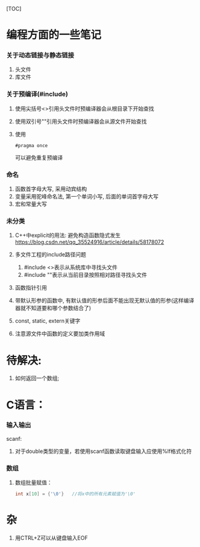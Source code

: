 [TOC]



# 编程方面的一些笔记

### 关于动态链接与静态链接

1. 头文件
2. 库文件

### 关于预编译(#include)

1. 使用尖括号<>引用头文件时预编译器会从根目录下开始查找

2. 使用双引号""引用头文件时预编译器会从源文件开始查找

3. 使用

   ```
   #pragma once
   ```

   可以避免重复预编译

### 命名

1. 函数首字母大写, 采用动宾结构
2. 变量采用驼峰命名法, 第一个单词小写, 后面的单词首字母大写
3. 宏和常量大写

### 未分类

1. C++中explicit的用法: 避免构造函数隐式发生
   https://blog.csdn.net/qq_35524916/article/details/58178072
2. 多文件工程的include路径问题

   1. #include <>表示从系统库中寻找头文件
   2. #include ""表示从当前目录按照相对路径寻找头文件
3. 函数指针引用
4. 带默认形参的函数中, 有默认值的形参后面不能出现无默认值的形参(这样编译器就不知道要和哪个参数结合了)
5. const, static, extern关键字
6. 注意源文件中函数的定义要加类作用域

# 待解决:

1. 如何返回一个数组;

# C语言：

### 输入输出

scanf:

1. 对于double类型的变量，若使用scanf函数读取键盘输入应使用%lf格式化符

### 数组

1. 数组批量赋值：

   ```c
   int x[10] = {'\0'}	//将x中的所有元素赋值为'\0'
   ```

   

# 杂

1. 用CTRL+Z可以从键盘输入EOF
